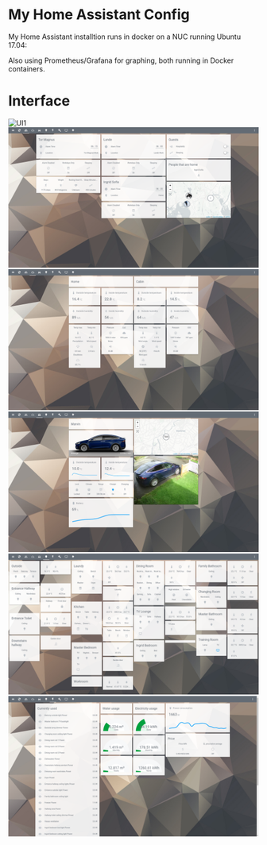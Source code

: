 # My Home Assistant Config

My Home Assistant installtion runs in docker on a NUC running Ubuntu 17.04:

Also using Prometheus/Grafana for graphing, both running in Docker containers. 
 

# Interface
![UI1]("images/screenshot_1.png)
![UI2](images/screenshot_2.png)
![UI3](images/screenshot_3.png)
![UI4](images/screenshot_4.png)
![UI5](images/screenshot_5.png)
![UI6](images/screenshot_6.png)

